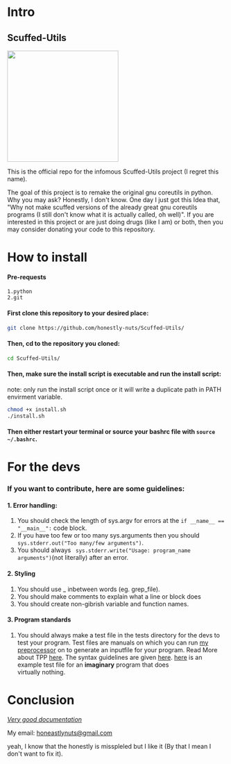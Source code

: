 # Intro

## Scuffed-Utils

<img src=https://github.com/honestly-nuts/Scuffed-Utils/blob/development/resources/scuffed_utils_light_very_logo.svg width=256 height=256>

This is the official repo for the infomous Scuffed-Utils project (I regret this name). 

The goal of this project is to remake the original gnu coreutils in python.  Why you 
may ask? Honestly, I don't know. One day I just got this Idea that, "Why not make scuffed versions of the already great gnu coreutils programs (I still don't know what it is actually
called, oh well)". If you are interested in this project or are just doing drugs (like I am)
or both, then you may consider donating your code to this repository.

# How to install
#### Pre-requests
```
1.python
2.git
```
#### First clone this repository to your desired place:
```bash
git clone https://github.com/honestly-nuts/Scuffed-Utils/
```
#### Then, cd to the repository you cloned:
```bash
cd Scuffed-Utils/
```
#### Then, make sure the install script is executable and run the install script:
note: only run the install script once or it will write a duplicate path in PATH envirment variable.

```bash
chmod +x install.sh
./install.sh
```
#### Then either restart your terminal or source your bashrc file with ```source ~/.bashrc```.

# For the devs

### If you want to contribute, here are some guidelines:

#### 1. Error handling:
  1. You should check the length of sys.argv for errors at the ``` if __name__ == "__main__": ``` code block.
  2. If you have too few or too many sys.arguments then you should ```sys.stderr.out("Too many/few arguments")```.
  3. You should always ``` sys.stderr.write("Usage: program_name arguments")```(not literally) after an error.
#### 2. Styling
  1. You should use _ inbetween words (eg. grep_file).
  2. You should make comments to explain what a line or block does
  3. You should create non-gibrish variable and function names.
#### 3. Program standards
  1. You should always make a test file in the tests directory for the devs to test your program.
    Test files are manuals on which you can run [my preprocessor](https://github.com/honestly-nuts/TPP) on to generate an
    inputfile for your program. Read More about TPP [here](https://github.com/honestly-nuts/TPP/blob/master/README.md).
    The syntax guidelines are given [here](https://github.com/honestly-nuts/TPP/blob/master/tests/syntax.test).
    [here](https://github.com/honestly-nuts/TPP/blob/master/tests/example_programName.test) is an example test file for an **imaginary** program that does        
    virtually nothing.

# Conclusion

[*Very good documentation*](https://www.youtube.com/watch?v=dQw4w9WgXcQ&ab)

My email: honeastlynuts@gmail.com 

yeah, I know that the honestly is misspleled but I like it (By that I mean I don't want to fix it).
